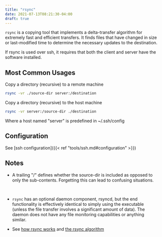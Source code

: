 ```yaml
---
title: "rsync"
date: 2021-07-13T08:21:30-04:00
draft: true
---
```


`rsync` is a copying tool that implements a delta-transfer algorithm for
extremely fast and efficient transfers. It finds files that have changed
in size or last-modified time to determine the necessary updates to
the destination.

If rsync is used over ssh, it requires that both the client and server have
the software installed.

## Most Common Usages

Copy a directory (recursive) to a remote machine

```sh
rsync -vr ./source-dir server:/destination
```

Copy a directory (recursive) to the host machine

```sh
rsync -vr server:/source-dir ./destination
```

Where a host named "server" is predefined in ~/.ssh/config

## Configuration

See [ssh configuration]({{< ref "tools/ssh.md#configuration" >}})

## Notes

- A trailing "/" defines whether the source-dir is included as opposed to
only the sub-contents. Forgetting this can lead to confusing situations.
<br>

- `rsync` has an optional daemon component, rsyncd, but the end functionality
is effectively identical to simply using the executable (unless the file transfer
involves a significant amount of data). The daemon does not have any file monitoring
capabilities or anything similar.

- See [how rsync works](https://rsync.samba.org/how-rsync-works.html) and
 [the rsync algorithm](https://rsync.samba.org/tech_report/tech_report.html)

